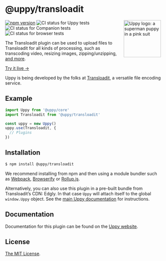 # @uppy/transloadit

<img src="https://uppy.io/images/logos/uppy-dog-head-arrow.svg" width="120" alt="Uppy logo: a superman puppy in a pink suit" align="right">

[![npm version](https://img.shields.io/npm/v/@uppy/transloadit.svg?style=flat-square)](https://www.npmjs.com/package/@uppy/transloadit)
![CI status for Uppy tests](https://github.com/transloadit/uppy/workflows/Tests/badge.svg)
![CI status for Companion tests](https://github.com/transloadit/uppy/workflows/Companion/badge.svg)
![CI status for browser tests](https://github.com/transloadit/uppy/workflows/End-to-end%20tests/badge.svg)

The Transloadit plugin can be used to upload files to Transloadit for all kinds of processing, such as transcoding video, resizing images, zipping/unzipping, [and more](https://transloadit.com/services/).

[Try it live →](https://uppy.io/examples/transloadit/)

Uppy is being developed by the folks at [Transloadit](https://transloadit.com), a versatile file encoding service.

## Example

```js
import Uppy from '@uppy/core'
import Transloadit from '@uppy/transloadit'

const uppy = new Uppy()
uppy.use(Transloadit, {
  // Plugins
})
```

## Installation

```bash
$ npm install @uppy/transloadit
```

We recommend installing from npm and then using a module bundler such as [Webpack](https://webpack.js.org/), [Browserify](http://browserify.org/) or [Rollup.js](http://rollupjs.org/).

Alternatively, you can also use this plugin in a pre-built bundle from Transloadit’s CDN: Edgly. In that case `Uppy` will attach itself to the global `window.Uppy` object. See the [main Uppy documentation](https://uppy.io/docs/#Installation) for instructions.

## Documentation

Documentation for this plugin can be found on the [Uppy website](https://uppy.io/docs/transloadit).

## License

[The MIT License](./LICENSE).
